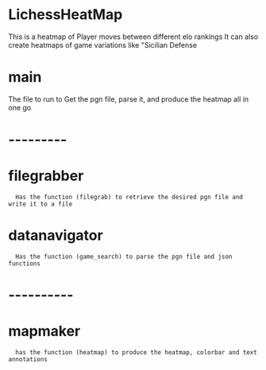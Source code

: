 # LichessHeatMap
This is a heatmap of Player moves between different elo rankings
  It can also create heatmaps of game variations like "Sicilian Defense
  
# main 
The file to run to Get the pgn file, parse it, and produce the heatmap all in one go
# ---------
  # filegrabber
      Has the function (filegrab) to retrieve the desired pgn file and write it to a file
  # datanavigator
      Has the function (game_search) to parse the pgn file and json functions
# ----------
  # mapmaker
      has the function (heatmap) to produce the heatmap, colorbar and text annotations
